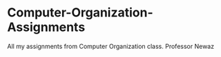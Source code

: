 # Computer-Organization-Assignments
All my assignments from Computer Organization class. Professor Newaz
